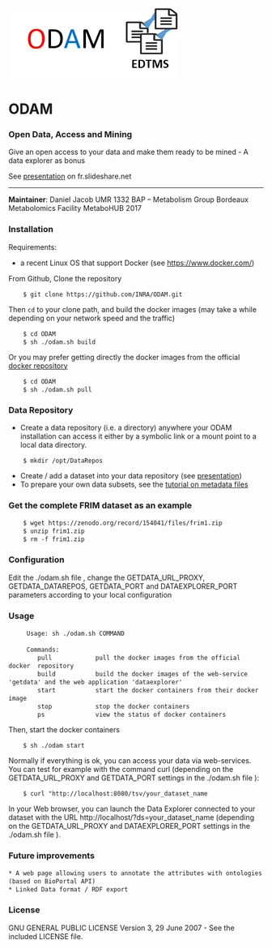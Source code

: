 ![Logo](odam-logo.png)

# ODAM
### Open Data, Access and Mining

Give an open access to your data and make them ready to be mined - A data explorer as bonus

See [presentation](http://fr.slideshare.net/danieljacob771282/odam-open-data-access-and-mining) on fr.slideshare.net

------
**Maintainer**: Daniel Jacob UMR 1332 BAP – Metabolism Group Bordeaux Metabolomics Facility MetaboHUB 2017


### Installation

Requirements:
  * a recent Linux OS that support Docker (see https://www.docker.com/)


From Github, Clone the repository

```
    $ git clone https://github.com/INRA/ODAM.git
```
   

Then `cd` to your clone path, and build the docker images (may take a while depending on your network speed and the traffic)

```
    $ cd ODAM
    $ sh ./odam.sh build
```

Or you may prefer getting directly the docker images from the official [docker repository](https://hub.docker.com/r/odam/getdata/)

```
    $ cd ODAM
    $ sh ./odam.sh pull
```

### Data Repository

  * Create a data repository (i.e. a directory) anywhere your ODAM installation can access it either by a symbolic link or a mount point to a local data directory.

```
    $ mkdir /opt/DataRepos
```

  * Create / add a dataset into your data repository (see [presentation](http://fr.slideshare.net/danieljacob771282/odam-open-data-access-and-mining))
  * To prepare your own data subsets, see the [tutorial on metadata files](https://github.com/INRA/ODAM/blob/master/doc/tutorial_on_metadata_files.pdf)

### Get the complete FRIM dataset as an example

```
    $ wget https://zenodo.org/record/154041/files/frim1.zip
    $ unzip frim1.zip
    $ rm -f frim1.zip
```

### Configuration

Edit the ./odam.sh file , change the GETDATA_URL_PROXY, GETDATA_DATAREPOS, GETDATA_PORT and DATAEXPLORER_PORT  parameters according to your local configuration

### Usage

```
     Usage: sh ./odam.sh COMMAND

     Commands:
        pull            pull the docker images from the official docker  repository
        build           build the docker images of the web-service 'getdata' and the web application 'dataexplorer'
        start           start the docker containers from their docker image
        stop            stop the docker containers
        ps              view the status of docker containers
```

Then, start the docker containers
```
    $ sh ./odam start
```

Normally if everything is ok, you can access your data via web-services. You can test for example with the command curl (depending on the GETDATA_URL_PROXY and GETDATA_PORT settings in the ./odam.sh file ):
```
    $ curl "http://localhost:8080/tsv/your_dataset_name
```

In your Web browser, you can launch the Data Explorer connected to your dataset with the URL http://localhost/?ds=your_dataset_name (depending on the GETDATA_URL_PROXY and DATAEXPLORER_PORT settings in the ./odam.sh file ).

### Future improvements
    * A web page allowing users to annotate the attributes with ontologies (based on BioPortal API) 
    * Linked Data format / RDF export

### License
GNU GENERAL PUBLIC LICENSE Version 3, 29 June 2007 - See the included LICENSE file.
